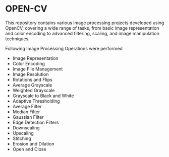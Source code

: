 # OPEN-CV

This repository contains various image processing projects developed using OpenCV, covering a wide range of tasks, from basic image representation and color encoding to advanced filtering, scaling, and image manipulation techniques.


Following Image Processing Operations were performed 

* Image Representation
* Color Encoding
* Image File Management
* Image Resolution
* Rotations and Flips
* Average Grayscale
* Weighted Grayscale
* Grayscale to Black and White
* Adaptive Thresholding
* Average Filter
* Median Filter
* Gaussian Filter
* Edge Detection Filters
* Downscaling
* Upscaling
* Stitching
* Erosion and Dilation
* Open and Close
